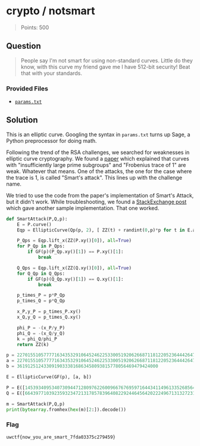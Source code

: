 # crypto / notsmart

> Points: 500

## Question

> People say I'm not smart for using non-standard curves.
> Little do they know, with this curve my friend gave me I have 512-bit security!
> Beat that with your standards.

### Provided Files

- [`params.txt`](./params.txt)

## Solution

This is an elliptic curve.
Googling the syntax in `params.txt` turns up Sage,
a Python preprocessor for doing math.

Following the trend of the RSA challenges,
we searched for weaknesses in elliptic curve cryptography.
We found a [paper](https://wstein.org/edu/2010/414/projects/novotney.pdf)
which explained that curves with "insufficiently large prime subgroups"
and "Frobenius trace of 1" are weak.
Whatever that means.
One of the attacks, the one for the case where the trace is 1,
is called "Smart's attack". This lines up with the challenge name.

We tried to use the code from the paper's implementation of Smart's Attack,
but it didn't work. While troubleshooting, we found a
[StackExchange post](https://crypto.stackexchange.com/questions/70454/why-smarts-attack-doesnt-work-on-this-ecdlphttps://crypto.stackexchange.com/questions/70454/why-smarts-attack-doesnt-work-on-this-ecdlp)
which gave another sample implementation.
That one worked.

```py
def SmartAttack(P,Q,p):
    E = P.curve()
    Eqp = EllipticCurve(Qp(p, 2), [ ZZ(t) + randint(0,p)*p for t in E.a_invariants() ])

    P_Qps = Eqp.lift_x(ZZ(P.xy()[0]), all=True)
    for P_Qp in P_Qps:
        if GF(p)(P_Qp.xy()[1]) == P.xy()[1]:
            break

    Q_Qps = Eqp.lift_x(ZZ(Q.xy()[0]), all=True)
    for Q_Qp in Q_Qps:
        if GF(p)(Q_Qp.xy()[1]) == Q.xy()[1]:
            break

    p_times_P = p*P_Qp
    p_times_Q = p*Q_Qp

    x_P,y_P = p_times_P.xy()
    x_Q,y_Q = p_times_Q.xy()

    phi_P = -(x_P/y_P)
    phi_Q = -(x_Q/y_Q)
    k = phi_Q/phi_P
    return ZZ(k)

p = 22701551057777163435329106452462253300519206266871181220523644426479283525153103697143453056508517522156334590460167605011791375057939991397346729300364460419870366131419819135121628268592009564797058723678135184980450327369911011398820109844956572188392009588460408072088507867684982673021153063107451105373877
a = 22701551057777163435329106452462253300519206266871181220523644426479283525153103697143453056508517522156334590460167605011791375057939991397346729300364460419870366131419819135121628268592009564797058723678135184980450327369911011398820109844956572188392009588460408072088507660907303564693124362913431892061877
b = 36191251243309190333816863458093815778056469479424000

E = EllipticCurve(GF(p), [a, b])

P = E([14539340953407309447128097622600966767695971644341149613352685642037475313537977653013196287937042838925142703336131026326692072974971843901390371443083445429399919589784370842720126865620934961358175732489469380486339750131074837129725233595897584785340903613971704420211038266881200486169561222964163237314712, 12220981033341314845042662497041626264460083854715349009530928146129309921830255682888900079439276164704817329835822928364985509779429523824149406629506902556377380013063538163937093075130406701359992059467711208833680051908195481399744411802429801959122303693113403241613393913453282336742515986278719911023623])
Q = E([6643977103923593234721317857839640822924464564202224967131327231011310718952236154003195723885197434593143330675222518291813154315218396475036045594030797021565680208043263852417281571629642896828940259369612239606319130664863735911889411684390983070430929619603194313900928904568674172286274542290168257619021, 2662675294426989411695730689044096924110106396214862039025218934715509457119600340241947634060062437572957382288570132062310003957626059172505037843246743679070435052456630619718576039211102468101861910208628370103455528626569988153904547408080337535510340508307397085265426083434478005064963218646123482647123])

m = SmartAttack(P,Q,p)
print(bytearray.fromhex(hex(m)[2:]).decode())
```

### Flag

`uwctf{now_you_are_smart_7fda03375c279459}`
